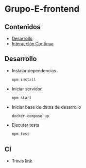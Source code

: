 # Grupo-E-frontend

## Contenidos

- [Desarrollo](#Desarrollo)  
- [Interacción Continua](#CI)

## Desarrollo

- Instalar dependencias
  
  ``` bash
  npm install
  ```

- Iniciar servidor
  
  ``` bash
  npm start
  ```

- Iniciar base de datos de desarrollo
  ``` bash
  docker-compose up
  ```

- Ejecutar tests
  
  ``` bash
  npm test
  ```  
    
## CI  
  
- Travis [link](https://travis-ci.com/Grupo-E-022018-DAPP-sgonzalez-lvaquel)
